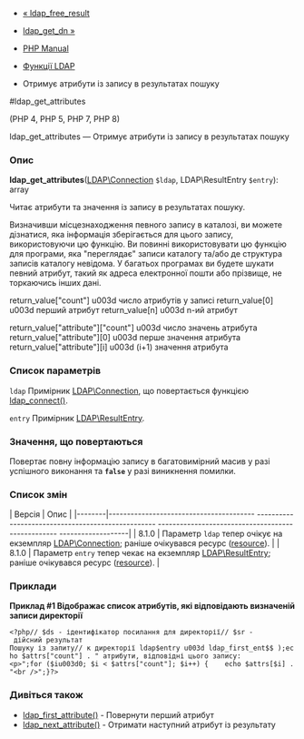 - [« ldap_free_result](function.ldap-free-result.md)
- [ldap_get_dn »](function.ldap-get-dn.md)

- [PHP Manual](index.md)
- [Функції LDAP](ref.ldap.md)
- Отримує атрибути із запису в результатах пошуку

#ldap_get_attributes

(PHP 4, PHP 5, PHP 7, PHP 8)

ldap_get_attributes — Отримує атрибути із запису в результатах пошуку

### Опис

**ldap_get_attributes**([LDAP\Connection](class.ldap-connection.md)
`$ldap`, LDAP\ResultEntry `$entry`): array

Читає атрибути та значення із запису в результатах пошуку.

Визначивши місцезнаходження певного запису в каталозі, ви можете
дізнатися, яка інформація зберігається для цього запису, використовуючи цю функцію.
Ви повинні використовувати цю функцію для програми, яка
"переглядає" записи каталогу та/або де структура записів каталогу
невідома. У багатьох програмах ви будете шукати певний атрибут,
такий як адреса електронної пошти або прізвище, не торкаючись інших
дані.

return_value["count"] u003d число атрибутів у записі
return_value[0] u003d перший атрибут
return_value[n] u003d n-ий атрибут

return_value["attribute"]["count"] u003d число значень атрибута
return_value["attribute"][0] u003d перше значення атрибута
return_value["attribute"][i] u003d (i+1) значення атрибута

### Список параметрів

`ldap`
Примірник [LDAP\Connection](class.ldap-connection.md), що повертається
функцією [ldap_connect()](function.ldap-connect.md).

`entry`
Примірник [LDAP\ResultEntry](class.ldap-result-entry.md).

### Значення, що повертаються

Повертає повну інформацію запису в багатовимірний масив у разі
успішного виконання та **`false`** у разі виникнення помилки.

### Список змін

| Версія | Опис |
|--------|---------------------------------------- -------------------------------------------------- -------------------------------------------------- -------------------|
| 8.1.0 | Параметр `ldap` тепер очікує на екземпляр [LDAP\Connection](class.ldap-connection.md); раніше очікувався ресурс ([resource](language.types.resource.md)). |
| 8.1.0 | Параметр `entry` тепер чекає на екземпляр [LDAP\ResultEntry](class.ldap-result-entry.md); раніше очікувався ресурс ([resource](language.types.resource.md)). |

### Приклади

**Приклад #1 Відображає список атрибутів, які відповідають визначеній
записи директорії**

` <?php// $ds - ідентифікатор посилання для директорії// $sr - дійсний результат Пошуку із запиту// к директорії ldap$entry u003d ldap_first_ent$$ );echo $attrs["count"] . " атрибути, відповідні цього запису:<p>";for ($iu003d0; $i < $attrs["count"]; $i++) {    echo $attrs[$i] . "<br />";}?> `

### Дивіться також

- [ldap_first_attribute()](function.ldap-first-attribute.md) -
Повернути перший атрибут
- [ldap_next_attribute()](function.ldap-next-attribute.md) -
Отримати наступний атрибут із результату
